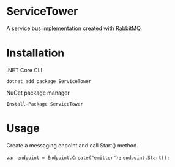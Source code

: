 
# ServiceTower
A service bus implementation created with RabbitMQ. 

# Installation
.NET Core CLI

`dotnet add package ServiceTower`

NuGet package manager

`Install-Package ServiceTower`

# Usage
Create a messaging enpoint and call Start() method.

`var endpoint = Endpoint.Create("emitter");`
`endpoint.Start();`
